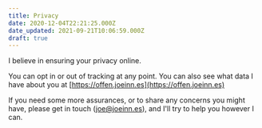 ```yaml
---
title: Privacy
date: 2020-12-04T22:21:25.000Z
date_updated: 2021-09-21T10:06:59.000Z
draft: true
---
```


I believe in ensuring your privacy online.

You can opt in or out of tracking at any point. You can also see what data I have about you at [https://offen.joeinn.es](https://offen.joeinn.es)

If you need some more assurances, or to share any concerns you might have, please get in touch (joe@joeinn.es), and I'll try to help you however I can.
